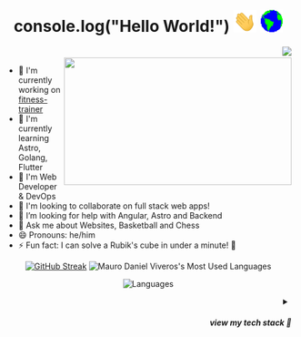 <h1 align="center">
  console.log("Hello World!")
  <img src="assets/Hi.gif" width="40px"/>
  <img src="assets/Earth.gif" width="40px"/>
</h1>

<div align="right">
  <img src="https://komarev.com/ghpvc/?username=mauroviveros&color=241199&label=views"/>
</div>

<img src="https://github-readme-stats.vercel.app/api?username=mauroviveros&show_icons=true&theme=transparent&hide_title=true&card_width=290&cache=true" align="right" width="400" height="224"/>


- 🔭 I'm currently working on [fitness-trainer](https://github.com/mauroviveros/fitness-trainer)
- 🌱 I'm currently learning Astro, Golang, Flutter
- 💼 I'm Web Developer & DevOps
- 👯 I'm looking to collaborate on full stack web apps!
- 🤝 I’m looking for help with Angular, Astro and Backend
- 💬 Ask me about Websites, Basketball and Chess
- 😄 Pronouns: he/him
- ⚡ Fun fact: I can solve a Rubik's cube in under a minute! 🧩


<div align="center">

  [![GitHub Streak](https://mauroviveros-github-readme-streak-stats.vercel.app?user=mauroviveros&theme=transparent&hide_border=true&mode=weekly&hide_longest_streak=true&fire=FB8C00)](https://git.io/streak-stats)
  ![Mauro Daniel Viveros's Most Used Languages](https://github-readme-stats.vercel.app/api/top-langs/?username=mauroviveros&theme=transparent&hide_border=true&hide=html,css,less,handlebars,scss)

</div>

<div align="center">

  ![Languages](https://go-skill-icons.vercel.app/api/icons?i=js,ts,angular,astro,tailwindcss,mongodb,firebase,kubernetes,docker,vscode)

</div>

<details>
<summary align="right"><h5>view my tech stack 👀</h3></summary>
<!-- https://go-skill-icons.vercel.app/api -->
<!-- https://skillicons.dev/icons?i=js,html,css,wasm-->

### Languages:
![Languages](https://go-skill-icons.vercel.app/api/icons?i=js,ts,python,golang,bash,lua)

### Frontend Frameworks:
![Frontend Frameworks](https://go-skill-icons.vercel.app/api/icons?i=angular,astro,react,flutter)

### Backend Frameworks:
![Backend Frameworks](https://go-skill-icons.vercel.app/api/icons?i=nodejs,nestjs,express,graphql)

### Databases:
![Databases](https://go-skill-icons.vercel.app/api/icons?i=mongodb)

### Cloud Services
![Cloud Services](https://go-skill-icons.vercel.app/api/icons?i=vercel,firebase,cloudflare,aws)

### DEV OPS
![DEV OPS](https://go-skill-icons.vercel.app/api/icons?i=kubernetes,docker,argocd,helm,nginx)

### Libraries
![DEV OPS](https://go-skill-icons.vercel.app/api/icons?i=tailwindcss,sass,materialui,bootstrap)

### Tools
![DEV OPS](https://go-skill-icons.vercel.app/api/icons?i=jest,vscode)

</details>
